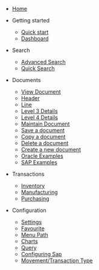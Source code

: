 - [Home](/)

- Getting started

  - [Quick start](/quickstart/)
  - [Dashboard](/dashboard/)
  
- Search
  - [Advanced Search](/search/)
  - [Quick Search](/search/?id=quick-search)

- Documents
  - [View Document](/document/?id=view-document)
   - [Header](/document/?id=header)
   - [Line](/document/?id=line)
   - [Level 3 Details](/document/?id=level-3-details)
   - [Level 4 Details](/document/?id=level-4-details)
  - [Maintain Document](/document/?id=maintain-document)
   - [Save a document](/document/?id=save-a-document)
   - [Copy a document](/document/?id=copy-a-document)
   - [Delete a document](/document/?id=delete-a-document)
   - [Create a new document](/document/?id=create-a-new-document)
  - [Oracle Examples](/document/examples/oracle/)
  - [SAP Examples](/document/examples/sap/)

- Transactions
  - [Inventory](/transaction/?id=inventory-transactions)
  - [Manufacturing](/transaction/?id=manufacturing-transactions)
  - [Purchasing](/transaction/po/)

- Configuration
  - [Settings](/configuration/?id=settings) 
  - [Favourite](/configuration/?id=favourite)
  - [Menu Path](/configuration/?id=menu-path)
  - [Charts](/configuration/?id=charts)
  - [Query](/configuration/?id=query)
  - [Configuring Sap](/configuration/sap/?id=configuring-sap)
  - [Movement/Transaction Type](/configuration/sap/new_movement_type/)
